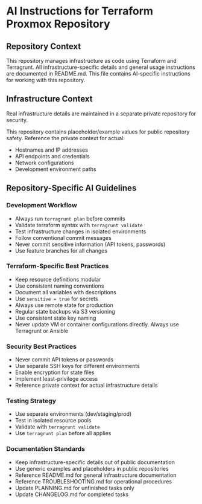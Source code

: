 # AI Instructions for Terraform Proxmox Repository

## Repository Context

This repository manages infrastructure as code using Terraform and Terragrunt. All infrastructure-specific details
and general usage instructions are documented in README.md. This file contains AI-specific instructions for working
with this repository.

## Infrastructure Context

Real infrastructure details are maintained in a separate private repository for security.

This repository contains placeholder/example values for public repository safety. Reference the private context for actual:

- Hostnames and IP addresses
- API endpoints and credentials
- Network configurations
- Development environment paths

## Repository-Specific AI Guidelines

### Development Workflow

- Always run `terragrunt plan` before commits
- Validate terraform syntax with `terragrunt validate`
- Test infrastructure changes in isolated environments
- Follow conventional commit messages
- Never commit sensitive information (API tokens, passwords)
- Use feature branches for all changes

### Terraform-Specific Best Practices

- Keep resource definitions modular
- Use consistent naming conventions
- Document all variables with descriptions
- Use `sensitive = true` for secrets
- Always use remote state for production
- Regular state backups via S3 versioning
- Use consistent state key naming
- Never update VM or container configurations directly. Always use Terragrunt or Ansible

### Security Best Practices

- Never commit API tokens or passwords
- Use separate SSH keys for different environments
- Enable encryption for state files
- Implement least-privilege access
- Reference private context for actual infrastructure details

### Testing Strategy

- Use separate environments (dev/staging/prod)
- Test in isolated resource pools
- Validate with `terragrunt validate`
- Use `terragrunt plan` before all applies

### Documentation Standards

- Keep infrastructure-specific details out of public documentation
- Use generic examples and placeholders in public repositories
- Reference README.md for general infrastructure documentation
- Reference TROUBLESHOOTING.md for operational procedures
- Update PLANNING.md for unfinished tasks only
- Update CHANGELOG.md for completed tasks
